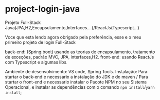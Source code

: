 # project-login-java
Projeto Full-Stack   Java(JPA,H2,Encapsulamento,Interfaces....)/ReactJs(Typescript...)

Voce que esta lendo agora obrigado pela preferência, esse e o meu primeiro projeto de login Full-Stack 

back-end: (Spring boot) usando as teorias de encapsulamento, tratamento de exceções, padrão MVC, JPA, interfaces,H2.
front-end: usando ReactJs com Typescript e algumas libs.

Ambiente de desenvolvimento: VS code, Spring Tools.
Instalação: Para startar o back-end e necessario a instalação do JDK e do maven 
/ Para startar o front-end e necessario instalar o Pacote NPM no seu Sistema Operacional, e instalar as dependências com o comando `npm install`/`yarn install`;

